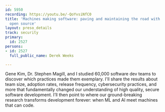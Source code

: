 ```yaml
---
id: 5950
recording: https://youtu.be/-QoYvsiNfC0
title: 'Machines making software: paving and maintaining the road with zero trust
  open source'
layout: preso_details
track: security
primary:
  id: 2527
persons:
- id: 2527
  full_public_name: Derek Weeks

---
```

Gene Kim, Dr. Stephen Magill, and I studied 60,000 software dev teams to discover which practices made them exemplary.  I'll share the results about team size, adoption rates, release frequency, cybersecurity practices, and more that fundamentally changed our understanding of high quality, secure software development. I’ll then point to where our ground-breaking research transforms development forever: when ML and AI meet machines that can code.
